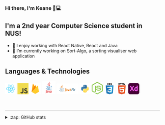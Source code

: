 ### Hi there, I'm Keane 👋💻

## I'm a 2nd year Computer Science student in NUS!

- 👯 I enjoy working with React Native, React and Java
- 🔭 I’m currently working on Sort-Algo, a sorting visualiser web application

## Languages & Technologies

<div>
  <a href="https://reactjs.org/" title="React"><img width="36" src="images/react.png" /></a>
  <a href="https://www.javascript.com/" title="JavaScript"><img width="36" src="images/javascript.png" /></a>
  <a href="https://firebase.google.com/" title="Firebase"><img width="36" src="images/firebase.png" /></a>
  <a href="https://www.java.com/en/" title="Java"><img width="44" src="images/java.png" /></a>
  <a href="https://openjfx.io/" title="JavaFX"><img width="70" src="images/javafx.png" /></a>
  <a href="https://www.python.org/" title="Python"><img width="36" src="images/python.png" /></a>
  <a href="https://nodejs.org/en/" title="Node.js"><img width="36" src="images/nodejs-icon.svg" /></a>
  <a href="https://github.com/topics/css" title="CSS"><img width="36" src="images/css.png" /></a>
  <a href="https://github.com/topics/html5" title="HTML"><img width="36" src="images/html.png" /></a>
  <a href="https://www.adobe.com/sea/products/xd.html" title="Adobe XD"><img width="36" src="images/adobexd.png" /></a>
</div>

<br />
<br />

---

<details>
  
  <summary>:zap: GitHub stats</summary>
  <img alt="Keane's Github stats" src="https://github-readme-stats.vercel.app/api?username=keanecjy&show_icons=true&theme=material-palenight" />
  
</details>

